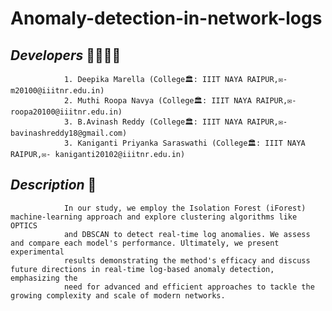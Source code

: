 # Anomaly-detection-in-network-logs

## ***Developers*** 👧👧👦👧
                1. Deepika Marella (College🏛️: IIIT NAYA RAIPUR,✉️- m20100@iiitnr.edu.in)
                2. Muthi Roopa Navya (College🏛️: IIIT NAYA RAIPUR,✉️- roopa20100@iiitnr.edu.in)
                3. B.Avinash Reddy (College🏛️: IIIT NAYA RAIPUR,✉️- bavinashreddy18@gmail.com)
                3. Kaniganti Priyanka Saraswathi (College🏛️: IIIT NAYA RAIPUR,✉️- kaniganti20102@iiitnr.edu.in)


## ***Description*** 📝 
                In our study, we employ the Isolation Forest (iForest) machine-learning approach and explore clustering algorithms like OPTICS 
                and DBSCAN to detect real-time log anomalies. We assess and compare each model's performance. Ultimately, we present experimental 
                results demonstrating the method's efficacy and discuss future directions in real-time log-based anomaly detection, emphasizing the 
                need for advanced and efficient approaches to tackle the growing complexity and scale of modern networks.
